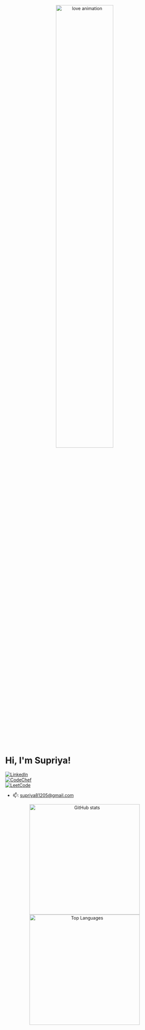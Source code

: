 <p align="center">
  <img src="https://media.giphy.com/media/fbJuHaI9AfYic/giphy.gif" alt="love animation" width="60%" />
</p>

#  Hi, I'm Supriya!
[![LinkedIn](https://img.shields.io/badge/LinkedIn-blue?logo=linkedin&logoColor=white)](https://linkedin.com/in/spr7a)  
[![CodeChef](https://img.shields.io/badge/CodeChef-5B4638?logo=codechef&logoColor=white)](https://www.codechef.com/users/ruethewhirl)  
[![LeetCode](https://img.shields.io/badge/LeetCode-ffa116?logo=leetcode&logoColor=white)](https://leetcode.com/reni48)

- 📫: [supriya81205@gmail.com](mailto:supriya81205@gmail.com)



<p align="center">
  <img src="https://github-readme-stats.vercel.app/api?username=spr7a&show_icons=true&theme=radical" alt="GitHub stats" width="350" />
  <br />

  <img src="https://github-readme-stats.vercel.app/api/top-langs/?username=spr7a&layout=compact&theme=radical" alt="Top Languages" width="350" />
</p>






